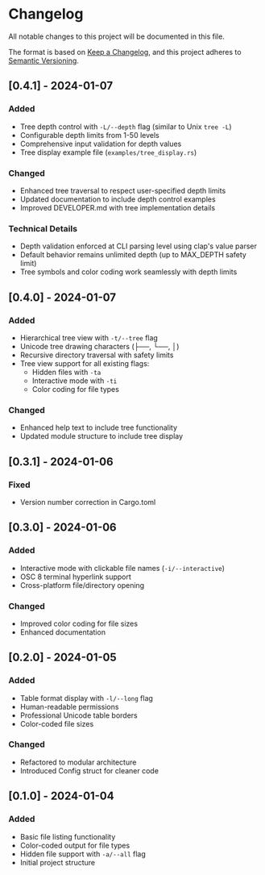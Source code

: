 # Changelog

All notable changes to this project will be documented in this file.

The format is based on [Keep a Changelog](https://keepachangelog.com/en/1.0.0/),
and this project adheres to [Semantic Versioning](https://semver.org/spec/v2.0.0.html).

## [0.4.1] - 2024-01-07

### Added
- Tree depth control with `-L/--depth` flag (similar to Unix `tree -L`)
- Configurable depth limits from 1-50 levels
- Comprehensive input validation for depth values
- Tree display example file (`examples/tree_display.rs`)

### Changed
- Enhanced tree traversal to respect user-specified depth limits
- Updated documentation to include depth control examples
- Improved DEVELOPER.md with tree implementation details

### Technical Details
- Depth validation enforced at CLI parsing level using clap's value parser
- Default behavior remains unlimited depth (up to MAX_DEPTH safety limit)
- Tree symbols and color coding work seamlessly with depth limits

## [0.4.0] - 2024-01-07

### Added
- Hierarchical tree view with `-t/--tree` flag
- Unicode tree drawing characters (├──, └──, │)
- Recursive directory traversal with safety limits
- Tree view support for all existing flags:
  - Hidden files with `-ta`
  - Interactive mode with `-ti`
  - Color coding for file types

### Changed
- Enhanced help text to include tree functionality
- Updated module structure to include tree display

## [0.3.1] - 2024-01-06

### Fixed
- Version number correction in Cargo.toml

## [0.3.0] - 2024-01-06

### Added
- Interactive mode with clickable file names (`-i/--interactive`)
- OSC 8 terminal hyperlink support
- Cross-platform file/directory opening

### Changed
- Improved color coding for file sizes
- Enhanced documentation

## [0.2.0] - 2024-01-05

### Added
- Table format display with `-l/--long` flag
- Human-readable permissions
- Professional Unicode table borders
- Color-coded file sizes

### Changed
- Refactored to modular architecture
- Introduced Config struct for cleaner code

## [0.1.0] - 2024-01-04

### Added
- Basic file listing functionality
- Color-coded output for file types
- Hidden file support with `-a/--all` flag
- Initial project structure